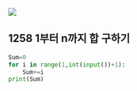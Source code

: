 ![](C:\Users\sky\AppData\Roaming\Typora\typora-user-images\image-20200428202848761.png)

## 1258  1부터 n까지 합 구하기

```python
Sum=0
for i in range(1,int(input())+1):
    Sum+=i
print(Sum)
```



